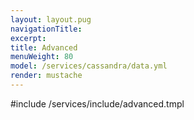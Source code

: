 ```yaml
---
layout: layout.pug
navigationTitle:
excerpt:
title: Advanced
menuWeight: 80
model: /services/cassandra/data.yml
render: mustache
---
```


#include /services/include/advanced.tmpl
